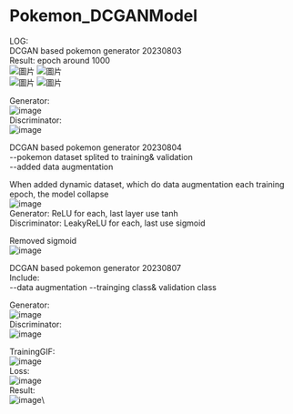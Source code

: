 # Pokemon_DCGANModel
LOG:\
DCGAN based pokemon generator 20230803\
Result: epoch around 1000\
![圖片](https://github.com/Motz224/Pokemon_DCGANModel/assets/82391453/1f53ccb8-61be-4a0e-8bbc-a7d15953aac6)
![圖片](https://github.com/Motz224/Pokemon_DCGANModel/assets/82391453/eb733139-ebb4-4959-9aec-fa9141c4d83d)\
![圖片](https://github.com/Motz224/Pokemon_DCGANModel/assets/82391453/aab172f8-0b14-4a5e-920d-3a4e0c540b13)
![圖片](https://github.com/Motz224/Pokemon_DCGANModel/assets/82391453/60ed077f-f6f5-4d75-b782-1e3a8c24de35)

Generator:\
![image](https://github.com/Motz224/Pokemon_DCGANModel/assets/82391453/01135d67-1a76-4f24-a846-1c84432630be)\
Discriminator:\
![image](https://github.com/Motz224/Pokemon_DCGANModel/assets/82391453/6eb2605b-64e2-4954-9151-c704d95a1911)

DCGAN based pokemon generator 20230804\
--pokemon dataset splited to training& validation\
--added data augmentation

When added dynamic dataset, which do data augmentation each training epoch, the model collapse\
![image](https://github.com/Motz224/Pokemon_DCGANModel/assets/82391453/7d20cd16-0600-4c63-bba8-b4d319ba54ab)\
Generator: ReLU for each, last layer use tanh\
Discriminator: LeakyReLU for each, last use sigmoid

Removed sigmoid\
![image](https://github.com/Motz224/Pokemon_DCGANModel/assets/82391453/04c9361e-14a8-4403-b7c0-c643ac2a832f)

DCGAN based pokemon generator 20230807\
Include:\
--data augmentation
--trainging class& validation class

Generator:\
![image](https://github.com/Motz224/Pokemon_DCGANModel/assets/82391453/4aa3f655-6b62-4eeb-a324-96169ea823ad)\
Discriminator:\
![image](https://github.com/Motz224/Pokemon_DCGANModel/assets/82391453/a3cd285c-4e99-49db-9057-fc649c36b564)

TrainingGIF:\
![image](https://github.com/Motz224/Pokemon_DCGANModel/assets/82391453/3cb5185f-e24f-482b-b5e7-b1af8bf7f9ef)\
Loss:\
![image](https://github.com/Motz224/Pokemon_DCGANModel/assets/82391453/3cdf723e-29cb-4baa-b6d2-b9dd3db8a920)\
Result:\
![image](https://github.com/Motz224/Pokemon_DCGANModel/assets/82391453/81d79edf-f8d5-4499-9e86-eb92650ae020)\
